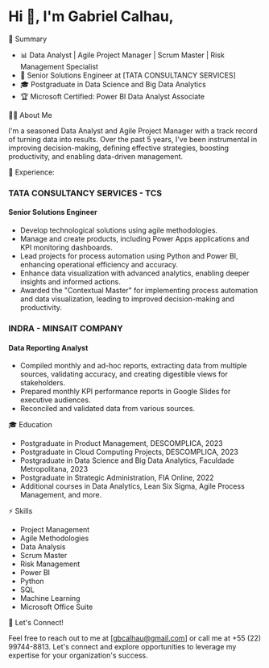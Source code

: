 # Hi 👋, I'm Gabriel Calhau,

📝 Summary

- 📊 Data Analyst | Agile Project Manager | Scrum Master | Risk Management Specialist
- 💼 Senior Solutions Engineer at [TATA CONSULTANCY SERVICES]
- 🎓 Postgraduate in Data Science and Big Data Analytics
- 🏆 Microsoft Certified: Power BI Data Analyst Associate

👨‍💻 About Me

I'm a seasoned Data Analyst and Agile Project Manager with a track record of turning data into results. 
Over the past 5 years, I've been instrumental in improving decision-making, defining effective strategies, boosting productivity, and enabling data-driven management.

🔭 Experience:

### TATA CONSULTANCY SERVICES - TCS

#### Senior Solutions Engineer

- Develop technological solutions using agile methodologies.
- Manage and create products, including Power Apps applications and KPI monitoring dashboards.
- Lead projects for process automation using Python and Power BI, enhancing operational efficiency and accuracy.
- Enhance data visualization with advanced analytics, enabling deeper insights and informed actions.
- Awarded the "Contextual Master" for implementing process automation and data visualization, leading to improved decision-making and productivity.

### INDRA - MINSAIT COMPANY

#### Data Reporting Analyst

- Compiled monthly and ad-hoc reports, extracting data from multiple sources, validating accuracy, and creating digestible views for stakeholders.
- Prepared monthly KPI performance reports in Google Slides for executive audiences.
- Reconciled and validated data from various sources.

🎓 Education

- Postgraduate in Product Management, DESCOMPLICA, 2023
- Postgraduate in Cloud Computing Projects, DESCOMPLICA, 2023
- Postgraduate in Data Science and Big Data Analytics, Faculdade Metropolitana, 2023
- Postgraduate in Strategic Administration, FIA Online, 2022
- Additional courses in Data Analytics, Lean Six Sigma, Agile Process Management, and more.

⚡ Skills

- Project Management
- Agile Methodologies
- Data Analysis
- Scrum Master
- Risk Management
- Power BI
- Python
- SQL
- Machine Learning
- Microsoft Office Suite

🤝 Let's Connect!

Feel free to reach out to me at [gbcalhau@gmail.com] or call me at +55 (22) 99744-8813. 
Let's connect and explore opportunities to leverage my expertise for your organization's success.

